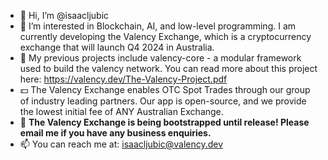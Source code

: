 - 👋 Hi, I’m @isaacljubic
- 👀 I’m interested in Blockchain, AI, and low-level programming. I am currently developing the Valency Exchange, which is a cryptocurrency exchange that will launch Q4 2024 in Australia. 
- 🌱 My previous projects include valency-core - a modular framework used to build the valency network. You can read more about this project here: https://valency.dev/The-Valency-Project.pdf
- 💵 The Valency Exchange enables OTC Spot Trades through our group of industry leading partners. Our app is open-source, and we provide the lowest initial fee of ANY Australian Exchange.
- 💸 **The Valency Exchange is being bootstrapped until release! Please email me if you have any business enquiries.**
- 📫 You can reach me at: isaacljubic@valency.dev

<!---
isaacljubic/isaacljubic is a ✨ special ✨ repository because its `README.md` (this file) appears on your GitHub profile.
You can click the Preview link to take a look at your changes.
--->
